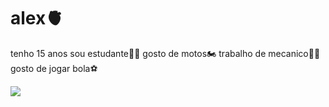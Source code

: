 # alex🫀 
tenho 15 anos
sou estudante👨‍🎓
gosto de motos🏍️
trabalho de mecanico🧑‍🔧
gosto de jogar bola⚽

![](https://media.tenor.com/5JdlUC8tvj0AAAAM/mondays-garfield.gif)
